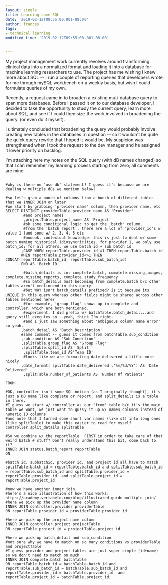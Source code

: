 ```yaml
---
layout: single
title: Learning some SQL
date: '2019-02-12T09:55:00.001-08:00'
author: frances
tags:
- technical learning
modified_time: '2019-02-12T09:55:00.001-08:00'


---
```




My project management work currently revolves around transforming clinical data into a normalized format and loading it into a database for machine learning researchers to use.
The project has me wishing I knew more  about SQL -- I run a couple of reporting queries that developers wrote for me through mySQL workbench on a weekly basis, but  wish I could formulate queries of my own.

Recently, a request came in to broaden a existing muti-database query to span more databases.  Before I passed it on to our database developer, I decided to take the opportunity to study the current query, learn more about SQL, and see if I could then size the work involved in broadening the query. (or even do it myself).

I ultimately concluded that broadening the query would probably involve creating new tables in the databases in question -- so it wouldn't be quite the quick query rewrite that I hoped it would be. My suspicion was strengthened when I took the request to the dev manager and he assigned it lower priority on backlog. 

I'm attaching here my notes on the SQL query (with dB names changed) so that I can remember my learning process starting from zero; all comments are mine:

```

#why is there no 'use db' statement? I guess it's because we are dealing w multiple dBs we mention below? 

#so let's grab a bunch of columns from a bunch of different tables that we INNER JOIN on later
#we start by grabbing 'provider name' column, then provider name, etc
SELECT DISTINCT providerTable.provider_name AS 'Provider'
        #and project names
        ,projectTable.project_name AS 'Project'
	    #ok some conditional logic to get the 'batch' column.        
        #from the 'batch report', there are a lot of 'provider_id's w value 1 (and some w/ 2, 3, 4, 5 etc
        #oooook, contextual knowledge: this is just to deal w/ some batch naming historical idiosyncricities. for provider 1, we only use batch_id; for all others, we use batch id + sub batch id
       ,CASE WHEN reportTable.provider_id =1 THEN reportTable.batch_id
       WHEN reportTable.provider_id<>1 THEN CONCAT(reportTable.batch_id, reportTable.sub_batch_id)
       END AS 'Batch ID'
	
	    #batch_details is in: complete.batch, complete.missing_images, complete.missing_reports, complete.study_frequency
        #so batch_delails must becoming from complete.batch b/c other tables aren't mentionend in this query
        #but WHY isn't batch_details prefixed? is it because its UNIQUE in this query whereas other fields might be shared across other tables mentioned here?
        #for example, 'group_flag" shows up in complete and controller, which are both mentioned.
        #experiment, I did prefix w/ batchTable.batch_detail...and query still executes so...yeah, think I'm right. 
        #and I just saw something about 'ambiguous column name error' so yeah.
       ,batch_detail AS 'Batch Description'
       #same comment -- guess it comes from batchTable.sub_condition
       ,sub_condition AS 'Sub Condition'
       ,splitTable.group_flag AS 'Group Flag'
       ,splitTable.split_id AS 'Split'
        ,splitTable.team_id AS'Team ID'
	    #looks like we are formatting date_delivered a little more nicely
       ,date_format( splitTable.date_delivered ,'%m/%d/%Y') AS 'Date Delivered'
        ,splitTable.number_of_patients AS 'Number Of Patients'

FROM

#OK, controller isn't some SQL notion (as I originally thought), it's just a DB name like complete or report, and split_details is a table in there.
#I guess we start w/ controller as our 'from' table b/c it's the main table we want, we just want to gussy it up w/ names columns instead of numeric ID columns
#and note that I turned some short var names (like st) into long ones (like splitTable) to make this easier to read for myself
controller.split_details splitTable

#So we combine w/ the reportTable  FIRST in order to take care of that weird batch # stuff? Don't really understand this bit, come back to it?
INNER JOIN status.batch_report reportTable
ON

#batch id, subbatchid, provider id, and project id all have to match
splitTable.batch_id = reportTable.batch_id and splitTable.sub_batch_id = reportTable.sub_batch_id and splitTable.provider_id = reportTable.provider_id  and splitTable.project_id = reportTable.project_id

#now we have another inner join.
#here's a nice illustration of how this works: https://academy.vertabelo.com/blog/illustrated-guide-multiple-join/ 
#here we pick up the provider name column
INNER JOIN controller.provider providerTable
ON reportTable.provider_id = providerTable.provider_id

#here we pick up the project name column
INNER JOIN controller.project projectTable
ON reportTable.project_id = projectTable.project_id

#here we pick up batch_detail and sub_condition
#not sure why we have to match on so many conditions vs providerTable and projectTable
#I guess provider and project tables are just super simple (id+name) so we don't need to match on much
INNER JOIN complete.batch batchTable
ON reportTable.batch_id = batchTable.batch_id and reportTable.sub_batch_id = batchTable.sub_batch_id and reportTable.provider_id = batchTable.provider_id  and reportTable.project_id = batchTable.project_id;


```

